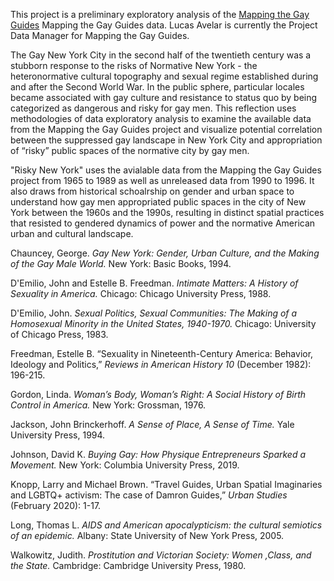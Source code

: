 
This project is a preliminary exploratory analysis of the <a href="https://github.com/MappingtheGayGuides/MGG-Data.git">Mapping the Gay Guides</a> Mapping the Gay Guides data. Lucas Avelar is currently the Project Data Manager for Mapping the Gay Guides.

The Gay New York City in the second half of the twentieth century was a stubborn response to the risks of Normative New York - the heteronormative cultural topography and sexual regime established during and after the Second World War. In the public sphere, particular locales became associated with gay culture and resistance to status quo by being categorized as dangerous and risky for gay men. This reflection uses methodologies of data exploratory analysis to examine the available data from the Mapping the Gay Guides project and visualize potential correlation between the suppressed gay landscape in New York City and appropriation of “risky” public spaces of the normative city by gay men.

"Risky New York" uses the avialable data from the Mapping the Gay Guides project from 1965 to 1989 as well as unreleased data from 1990 to 1996. It also draws from historical schoalrship on gender and urban space to understand how gay men appropriated public spaces in the city of New York between the 1960s and the 1990s, resulting in distinct spatial practices that resisted to gendered dynamics of power and the normative American urban and cultural landscape.


Chauncey, George. <i>Gay New York: Gender, Urban Culture, and the Making of the Gay Male World.</i> New York: Basic Books, 1994.

D'Emilio, John and Estelle B. Freedman. <i>Intimate Matters: A History of Sexuality in America.</i> Chicago: Chicago University Press, 1988.

D'Emilio, John. <i>Sexual Politics, Sexual Communities: The Making of a Homosexual Minority in the United States, 1940-1970.</i> Chicago: University of Chicago Press, 1983. 

Freedman, Estelle B. “Sexuality in Nineteenth-Century America: Behavior, Ideology and Politics,” <i>Reviews in American History 10</i> (December 1982): 196-215. 

Gordon, Linda. <i>Woman’s Body, Woman’s Right: A Social History of Birth Control in America.</i> New York: Grossman, 1976.

Jackson, John Brinckerhoff. <i>A Sense of Place, A Sense of Time.</i> Yale University Press, 1994.

Johnson, David K. <i>Buying Gay: How Physique Entrepreneurs Sparked a Movement.</i> New York: Columbia University Press, 2019.

Knopp, Larry and Michael Brown. “Travel Guides, Urban Spatial Imaginaries and LGBTQ+ activism: The case of Damron Guides,” <i>Urban Studies</i> (February 2020): 1-17.

Long, Thomas L. <i>AIDS and American apocalypticism: the cultural semiotics of an epidemic.</i> Albany: State University of New York Press, 2005.

Walkowitz, Judith. <i>Prostitution and Victorian Society: Women ,Class, and the State.</i> Cambridge: Cambridge University Press, 1980.
